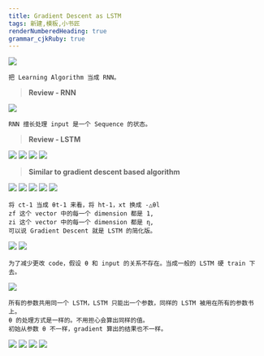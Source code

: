 ```yaml
---
title: Gradient Descent as LSTM
tags: 新建,模板,小书匠
renderNumberedHeading: true
grammar_cjkRuby: true
---
```



![](./images/1581172585022.png)
```
把 Learning Algorithm 当成 RNN。
```
>**Review - RNN**

![](./images/1581172762774.png)
```
RNN 擅长处理 input 是一个 Sequence 的状态。
```
>**Review - LSTM**

![](./images/1581172949758.png)
![](./images/1581173061530.png)
![](./images/1581173174830.png)
![](./images/1581173223742.png)

>**Similar to gradient descent based algorithm**

![](./images/1581173358582.png)
![](./images/1581173491379.png)
![](./images/1581173564315.png)
![](./images/1581173675282.png)
![](./images/1581173805553.png)
```
将 ct-1 当成 θt-1 来看，将 ht-1，xt 换成 -△θl
zf 这个 vector 中的每一个 dimension 都是 1,
zi 这个 vector 中的每一个 dimension 都是 η,
可以说 Gradient Descent 就是 LSTM 的简化版。
```
![](./images/1581174079726.png)
![](./images/1581174151483.png)
```
为了减少更改 code，假设 θ 和 input 的关系不存在。当成一般的 LSTM 硬 train 下去。
```

![](./images/1581174433079.png)
```
所有的参数共用同一个 LSTM，LSTM 只能出一个参数，同样的 LSTM 被用在所有的参数书上。
θ 的处理方式是一样的。不用担心会算出同样的值。
初始从参数 θ 不一样，gradient 算出的结果也不一样。
```
![](./images/1581174551425.png)
![](./images/1581174638582.png)
![](./images/1581174736702.png)
![](./images/1581174903136.png)